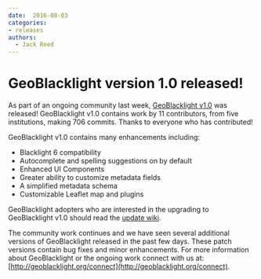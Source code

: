 ```yaml
---
date:  2016-08-03
categories:
- releases
authors:
  - Jack Reed
---
```


# GeoBlacklight version 1.0 released!

As part of an ongoing community last week, [GeoBlacklight v1.0](https://github.com/geoblacklight/geoblacklight/releases/tag/v1.0.0) was released! GeoBlacklight v1.0 contains work by 11 contributors, from five institutions, making 706 commits. Thanks to everyone who has contributed!

<!-- more -->

GeoBlacklight v1.0 contains many enhancements including:

 - Blacklight 6 compatibility
 - Autocomplete and spelling suggestions on by default
 - Enhanced UI Components
 - Greater ability to customize metadata fields
 - A simplified metadata schema
 - Customizable Leaflet map and plugins

GeoBlacklight adopters who are interested in the upgrading to GeoBlacklight v1.0 should read the [update wiki](https://web.archive.org/web/20201027101652/https://github.com/geoblacklight/geoblacklight/wiki/GeoBlacklight-1.0-Upgrade-Guide).

The community work continues and we have seen several additional versions of GeoBlacklight released in the past few days. These patch versions contain bug fixes and minor enhancements. For more information about GeoBlacklight or the ongoing work connect with us at: [http://geoblacklight.org/connect](http://geoblacklight.org/connect).
